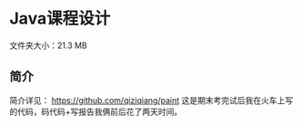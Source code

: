 # Java课程设计

文件夹大小：21.3 MB

## 简介

简介详见： https://github.com/qiziqiang/paint 这是期末考完试后我在火车上写的代码，码代码+写报告我俩前后花了两天时间。